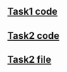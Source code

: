 ## [Task1 code]("[https://github.com/kevin000001505/PPT_Scraping/blob/main/ppt_scrapy/ppt_scrapy/spiders/scrapy_doc.py](https://github.com/kevin000001505/PPT_Scraping/blob/main/ppt_scrapy/ppt_scrapy/spiders/scrapy_doc.py)")


## [Task2 code]("[https://github.com/kevin000001505/PPT_Scraping/blob/main/ppt_scrapy/ppt_scrapy/spiders/scrapy_doc2.py](https://github.com/kevin000001505/PPT_Scraping/blob/main/ppt_scrapy/ppt_scrapy/spiders/scrapy_doc2.py)")
## [Task2 file]("[https://github.com/kevin000001505/PPT_Scraping/blob/main/ppt_scrapy/PPT_post_comment.json](https://github.com/kevin000001505/PPT_Scraping/blob/main/ppt_scrapy/PPT_post_comment.json)")
